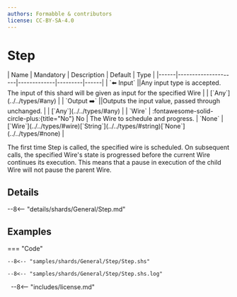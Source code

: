 ```yaml
---
authors: Formabble & contributors
license: CC-BY-SA-4.0
---
```



# Step

<div class="sh-parameters" markdown="1">
| Name | Mandatory | Description | Default | Type |
|------|---------------------|-------------|---------|------|
| `⬅️ Input` ||Any input type is accepted. The input of this shard will be given as input for the specified Wire | | [`Any`](../../types/#any) |
| `Output ➡️` ||Outputs the input value, passed through unchanged. | | [`Any`](../../types/#any) |
| `Wire` | :fontawesome-solid-circle-plus:{title="No"} No  | The Wire to schedule and progress. | `None` | [`Wire`](../../types/#wire)[`String`](../../types/#string)[`None`](../../types/#none) |

</div>

The first time Step is called, the specified wire is scheduled. On subsequent calls, the specified Wire's state is progressed before the current Wire continues its execution. This means that a pause in execution of the child Wire will not pause the parent Wire.

## Details

--8<-- "details/shards/General/Step.md"


## Examples

=== "Code"

  ```x86asm linenums="1"
  --8<-- "samples/shards/General/Step/Step.shs"
  ```

  ```
  --8<-- "samples/shards/General/Step/Step.shs.log"
  ```
&nbsp;
--8<-- "includes/license.md"

